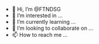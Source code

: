 - 👋 Hi, I’m @FTNDSG
- 👀 I’m interested in ...
- 🌱 I’m currently learning ...
- 💞️ I’m looking to collaborate on ...
- 📫 How to reach me ...

<!---
FTNDSG/FTNDSG is a ✨ special ✨ repository because its `README.md` (this file) appears on your GitHub profile.
You can click the Preview link to take a look at your changes.
--->
